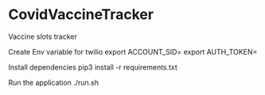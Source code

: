 # CovidVaccineTracker
Vaccine slots tracker

Create Env variable for twilio
export ACCOUNT_SID=<Your SID>
export AUTH_TOKEN=<Your Auth Token>

Install dependencies
pip3 install -r requirements.txt

Run the application
./run.sh
